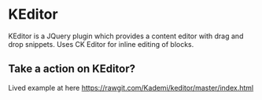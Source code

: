 # KEditor
KEditor is a JQuery plugin which provides a content editor with drag and drop snippets. Uses CK Editor for inline editing of blocks.

## Take a action on KEditor?
Lived example at here https://rawgit.com/Kademi/keditor/master/index.html
